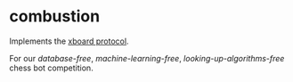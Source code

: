 combustion
==========

Implements the [xboard protocol](https://www.gnu.org/software/xboard/engine-intf.html).

For our *database-free*, *machine-learning-free*, *looking-up-algorithms-free* chess bot competition.
